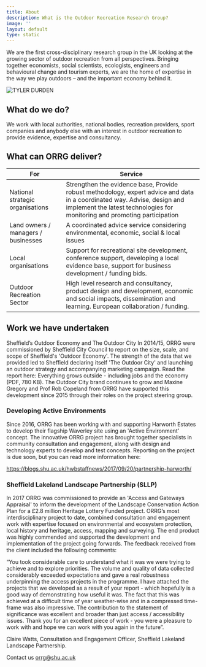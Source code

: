 ```yaml
---
title: About
description: What is the Outdoor Recreation Research Group?
image: ''
layout: default
type: static
---
```

We are the first cross-disciplinary research group in the UK looking at the
growing sector of outdoor recreation from all perspectives. Bringing together
economists, social scientists, ecologists, engineers and behavioural change
and tourism experts, we are the home of expertise in the way we play outdoors
– and the important economy behind it.

![TYLER DURDEN](https://ucarecdn.com/4a7cc153-d9df-4a89-97df-8780ebeafbd7/ "Things")

## What do we do?

We work with local authorities, national bodies, recreation providers, sport
companies and anybody else with an interest in outdoor recreation to provide
evidence, expertise and consultancy.

## What can ORRG deliver?

| For                                 | Service                                                                                                                                                                                                |
| ----------------------------------- | ------------------------------------------------------------------------------------------------------------------------------------------------------------------------------------------------------ |
| National strategic organisations    | Strengthen the evidence base, Provide robust methodology, expert advice and data in a coordinated way. Advise, design and implement the latest technologies for monitoring and promoting participation |
| Land owners / managers / businesses | A coordinated advice service considering environmental, economic, social & local issues                                                                                                                |
| Local organisations                 | Support for recreational site development, conference support, developing a local evidence base, support for business development / funding bids.                                                      |
| Outdoor Recreation Sector           | High level research and consultancy, product design and development, economic and social impacts, dissemination and learning. European collaboration / funding.                                        |

## Work we have undertaken

Sheffield’s Outdoor Economy and The Outdoor City
In 2014/15, ORRG were commissioned by Sheffield City Council to report on the
size, scale, and scope of Sheffield's 'Outdoor Economy'. The strength of the
data that we provided led to Sheffield declaring itself 'The Outdoor City' and
launching an outdoor strategy and accompanying marketing campaign.  Read the
report here: Everything grows outside - including jobs and the economy (PDF,
780 KB). The Outdoor City brand continues to grow and Maxine Gregory and Prof
Rob Copeland from ORRG have supported this development since 2015 through
their roles on the project steering group.

### Developing Active Environments

Since 2016, ORRG has been working with and supporting Harworth Estates to
develop their flagship Waverley site using an 'Active Environment' concept.
The innovative ORRG project has brought together specialists in community
consultation and engagement, along with design and technology experts to
develop and test concepts.  Reporting on the project is due soon, but you can
read more information here:

https://blogs.shu.ac.uk/hwbstaffnews/2017/09/20/partnership-harworth/

### Sheffield Lakeland Landscape Partnership (SLLP)

In 2017 ORRG was commissioned to provide an 'Access and Gateways Appraisal' to
inform the development of the Landscape Conservation Action Plan for a £2.8
million Heritage Lottery Funded project. ORRG’s most interdisciplinary project
to date, combined consultation and engagement work with expertise focused on
environmental and ecosystem protection, local history and heritage, access,
mapping and surveying. The end product was highly commended and supported the
development and implementation of the project going forwards. The feedback
received from the client included the following comments:

“You took considerable care to understand what it was we were trying to
achieve and to explore priorities.  The volume and quality of data collected
considerably exceeded expectations and gave a real robustness underpinning the
access projects in the programme.  I have attached the projects that we
developed as a result of your report - which hopefully is a good way of
demonstrating how useful it was.  The fact that this was achieved at a
difficult time of year weather-wise and in a compressed time-frame was also
impressive. The contribution to the statement of significance was excellent
and broader than just access / accessibility issues. Thank you for an
excellent piece of work - you were a pleasure to work with and hope we can
work with you again in the future”.

Claire Watts, Consultation and Engagement Officer, Sheffield Lakeland
Landscape Partnership.

Contact us
orrg@shu.ac.uk
